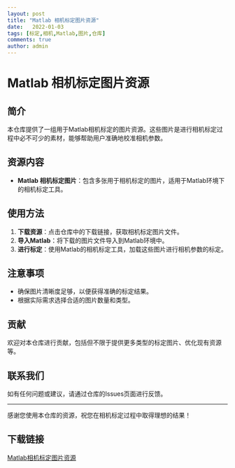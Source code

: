 ```yaml
---
layout: post
title: "Matlab 相机标定图片资源"
date:   2022-01-03
tags: [标定,相机,Matlab,图片,仓库]
comments: true
author: admin
---
```

# Matlab 相机标定图片资源

## 简介

本仓库提供了一组用于Matlab相机标定的图片资源。这些图片是进行相机标定过程中必不可少的素材，能够帮助用户准确地校准相机参数。

## 资源内容

- **Matlab 相机标定图片**：包含多张用于相机标定的图片，适用于Matlab环境下的相机标定工具。

## 使用方法

1. **下载资源**：点击仓库中的下载链接，获取相机标定图片文件。
2. **导入Matlab**：将下载的图片文件导入到Matlab环境中。
3. **进行标定**：使用Matlab的相机标定工具，加载这些图片进行相机参数的标定。

## 注意事项

- 确保图片清晰度足够，以便获得准确的标定结果。
- 根据实际需求选择合适的图片数量和类型。

## 贡献

欢迎对本仓库进行贡献，包括但不限于提供更多类型的标定图片、优化现有资源等。

## 联系我们

如有任何问题或建议，请通过仓库的Issues页面进行反馈。

---

感谢您使用本仓库的资源，祝您在相机标定过程中取得理想的结果！

## 下载链接

[Matlab相机标定图片资源](https://pan.quark.cn/s/033802e4b431)